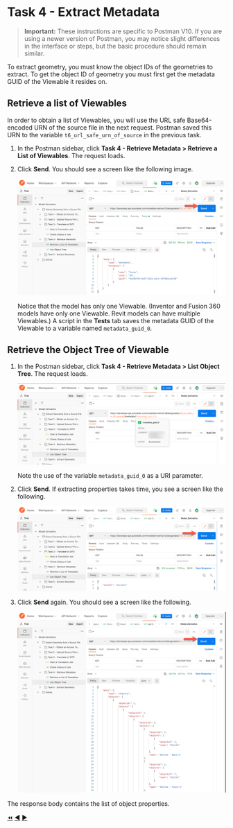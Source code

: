 # Task 4 - Extract Metadata

> **Important:** These instructions are specific to Postman V10. If you are using a newer version of Postman, you may notice slight differences in the interface or steps, but the basic procedure should remain similar.

To extract geometry, you must know the object IDs of the geometries to extract. To get the object ID of geometry you must first get the metadata GUID of the Viewable it resides on.


## Retrieve a list of Viewables

In order to obtain a list of Viewables, you will use the URL safe Base64-encoded URN of the source file in the next request. Postman saved this URN to the variable `t6_url_safe_urn_of_source` in the previous task.

1. In the Postman sidebar, click **Task 4 - Retrieve Metadata > Retrieve a List of Viewables**. The request loads.

2. Click **Send**. You should see a screen like the following image.

   ![list viewables](../images/tutorial_06_task_4_retrieve_list_of_viewables_01.png "list viewables")

   Notice that the model has only one Viewable. (Inventor and Fusion 360 models have only one Viewable. Revit models can have multiple Viewables.) A script in the **Tests** tab saves the metadata GUID of the Viewable to a variable named `metadata_guid_0`.

## Retrieve the Object Tree of Viewable

1. In the Postman sidebar, click **Task 4 - Retrieve Metadata > List Object Tree**. The request loads.

   ![list objects](../images/tutorial_06_task_4_retrieve_object_tree_of_viewables_01.png "list objects")

   Note the use of the variable `metadata_guid_0` as a URI parameter.

2. Click **Send**. If extracting properties takes time, you see a screen like the following. 

   ![list objects success](../images/tutorial_06_task_4_retrieve_object_tree_of_viewables_02.png "list objects success")

3. Click **Send** again. You should see a screen like the following. 

   ![list objects success](../images/tutorial_06_task_4_retrieve_object_tree_of_viewables_03.png "list objects success")

The response body contains the list of object properties.

[:rewind:](../readme.md "readme.md") [:arrow_backward:](task-3.md "Previous task") [:arrow_forward:](task-5.md "Next task")
